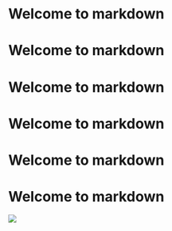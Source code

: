 # Welcome to markdown
# Welcome to markdown
# Welcome to markdown
# Welcome to markdown
# Welcome to markdown
# Welcome to markdown
<img src="https://octodex.github.com/images/yaktocat.png">
